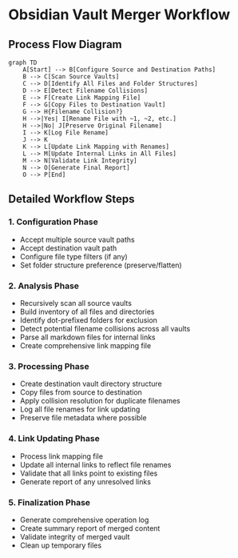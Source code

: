 # Obsidian Vault Merger Workflow

## Process Flow Diagram

```mermaid
graph TD
    A[Start] --> B[Configure Source and Destination Paths]
    B --> C[Scan Source Vaults]
    C --> D[Identify All Files and Folder Structures]
    D --> E[Detect Filename Collisions]
    E --> F[Create Link Mapping File]
    F --> G[Copy Files to Destination Vault]
    G --> H{Filename Collision?}
    H -->|Yes| I[Rename File with ~1, ~2, etc.]
    H -->|No| J[Preserve Original Filename]
    I --> K[Log File Rename]
    J --> K
    K --> L[Update Link Mapping with Renames]
    L --> M[Update Internal Links in All Files]
    M --> N[Validate Link Integrity]
    N --> O[Generate Final Report]
    O --> P[End]
```

## Detailed Workflow Steps

### 1. Configuration Phase
- Accept multiple source vault paths
- Accept destination vault path
- Configure file type filters (if any)
- Set folder structure preference (preserve/flatten)

### 2. Analysis Phase
- Recursively scan all source vaults
- Build inventory of all files and directories
- Identify dot-prefixed folders for exclusion
- Detect potential filename collisions across all vaults
- Parse all markdown files for internal links
- Create comprehensive link mapping file

### 3. Processing Phase
- Create destination vault directory structure
- Copy files from source to destination
- Apply collision resolution for duplicate filenames
- Log all file renames for link updating
- Preserve file metadata where possible

### 4. Link Updating Phase
- Process link mapping file
- Update all internal links to reflect file renames
- Validate that all links point to existing files
- Generate report of any unresolved links

### 5. Finalization Phase
- Generate comprehensive operation log
- Create summary report of merged content
- Validate integrity of merged vault
- Clean up temporary files